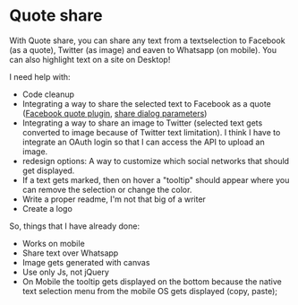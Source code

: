 # Quote share

With Quote share, you can share any text from a textselection to Facebook (as a quote), Twitter (as image) and eaven to Whatsapp (on mobile). You can also highlight text on a site on Desktop!

I need help with:

* Code cleanup
* Integrating a way to share the selected text to Facebook as a quote ([Facebook quote plugin](https://developers.facebook.com/docs/plugins/quote), [share dialog parameters](https://developers.facebook.com/docs/sharing/reference/share-dialog))
* Integrating a way to share an image to Twitter (selected text gets converted to image because of Twitter text limitation). I think I have to integrate an OAuth login so that I can access the API to upload an image.
* redesign options: A way to customize which social networks that should get displayed.
* If a text gets marked, then on hover a "tooltip" should appear where you can remove the selection or change the color.
* Write a proper readme, I'm not that big of a writer
* Create a logo


So, things that I have already done:

* Works on mobile
* Share text over Whatsapp
* Image gets generated with canvas
* Use only Js, not jQuery
* On Mobile the tooltip gets displayed on the bottom because the native text selection menu from the mobile OS gets displayed (copy, paste);
